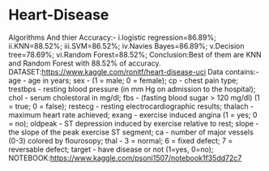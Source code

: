 # Heart-Disease
Algorithms And thier Accuracy:-
i.logistic regression=86.89%;
ii.KNN=88.52%;
iii.SVM=86.52%;
iv.Navies Bayes=86.89%;
v.Decision tree=78.69%;
vi.Random Forest=88.52%;
Conclusion:Best of them are KNN and Random Forest with 88.52% of accuracy.
DATASET:https://www.kaggle.com/ronitf/heart-disease-uci
Data contains:-
age - age in years;
sex - (1 = male; 0 = female);
cp - chest pain type;
trestbps - resting blood pressure (in mm Hg on admission to the hospital);
chol - serum cholestoral in mg/dl;
fbs - (fasting blood sugar > 120 mg/dl) (1 = true; 0 = false);
restecg - resting electrocardiographic results;
thalach - maximum heart rate achieved;
exang - exercise induced angina (1 = yes; 0 = no);
oldpeak - ST depression induced by exercise relative to rest;
slope - the slope of the peak exercise ST segment;
ca - number of major vessels (0-3) colored by flourosopy;
thal - 3 = normal; 6 = fixed defect; 7 = reversable defect;
target - have disease or not (1=yes, 0=no);
NOTEBOOK:https://www.kaggle.com/psoni1507/notebook1f35dd72c7
